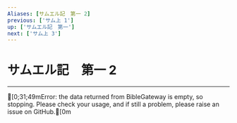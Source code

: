```yaml
---
Aliases: [サムエル記　第一 2]
previous: ['サム上 1']
up: ['サムエル記　第一']
next: ['サム上 3']
---
```

# サムエル記　第一 2

***
[0;31;49mError: the data returned from BibleGateway is empty, so stopping. Please check your usage, and if still a problem, please raise an issue on GitHub.[0m
